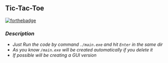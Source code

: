 ## Tic-Tac-Toe 

[![forthebadge](https://forthebadge.com/images/badges/made-with-c.svg)](https://forthebadge.com)

### *Description*
- *Just Run the code by command `./main.exe` and hit `Enter` in the same dir*
- *As you know `/main.exe` will be created automatically if you delete it*
- *If possible will be creating a GUI version*
